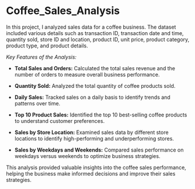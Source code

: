 # Coffee_Sales_Analysis
 
In this project, I analyzed sales data for a coffee business. The dataset included various details such as transaction ID, transaction date and time, quantity sold, store ID and location, product ID, unit price, product category, product type, and product details.

*Key Features of the Analysis:*

- **Total Sales and Orders:** Calculated the total sales revenue and the number of orders to measure overall business performance.
* **Quantity Sold:** Analyzed the total quantity of coffee products sold.
+ **Daily Sales:** Tracked sales on a daily basis to identify trends and patterns over time.
- **Top 10 Product Sales:** Identified the top 10 best-selling coffee products to understand customer preferences.
* **Sales by Store Location:** Examined sales data by different store locations to identify high-performing and underperforming stores.
+ **Sales by Weekdays and Weekends:** Compared sales performance on weekdays versus weekends to optimize business strategies.
 
This analysis provided valuable insights into the coffee sales performance, helping the business make informed decisions and improve their sales strategies.

